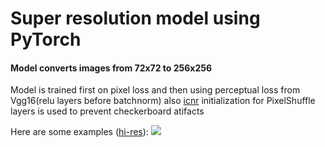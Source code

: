 # Super resolution model using PyTorch
#### Model converts images from 72x72 to 256x256
Model is trained first on pixel loss and then using perceptual loss from Vgg16(relu layers before batchnorm) also [icnr](https://arxiv.org/ftp/arxiv/papers/1707/1707.02937.pdf) initialization for PixelShuffle layers is used to prevent checkerboard atifacts

Here are some examples ([hi-res](https://psv4.userapi.com/c848036/u98389977/docs/d14/482455c54b26/1.png?extra=_g9nOJrHpoyDRUd0L3bQGjNVqPqu4LmQLS3NrDDtwthZ5j4j_VZZuUiOWS2TCcM-IlyOjR67G8PidhfmsPNndq2EEyB9LulIHqqdH18DVAOjegwwQQyYtVUxXqRGJR8RX9nudPdExjoFmKsGfoD9)):
![](https://psv4.userapi.com/c848036/u98389977/docs/d14/482455c54b26/1.png?extra=_g9nOJrHpoyDRUd0L3bQGjNVqPqu4LmQLS3NrDDtwthZ5j4j_VZZuUiOWS2TCcM-IlyOjR67G8PidhfmsPNndq2EEyB9LulIHqqdH18DVAOjegwwQQyYtVUxXqRGJR8RX9nudPdExjoFmKsGfoD9)

